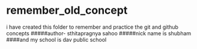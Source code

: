 # remember_old_concept
i have created this folder to remember and practice the git and github concepts
#####author- sthitapragnya sahoo
#####nick name is shubham
####and my school is dav public school


